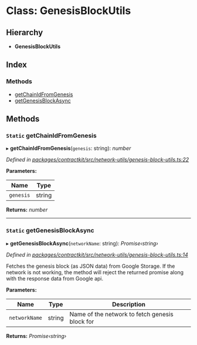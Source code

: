 # Class: GenesisBlockUtils

## Hierarchy

* **GenesisBlockUtils**

## Index

### Methods

* [getChainIdFromGenesis](_network_utils_genesis_block_utils_.genesisblockutils.md#static-getchainidfromgenesis)
* [getGenesisBlockAsync](_network_utils_genesis_block_utils_.genesisblockutils.md#static-getgenesisblockasync)

## Methods

### `Static` getChainIdFromGenesis

▸ **getChainIdFromGenesis**(`genesis`: string): *number*

*Defined in [packages/contractkit/src/network-utils/genesis-block-utils.ts:22](https://github.com/celo-org/celo-monorepo/blob/master/packages/contractkit/src/network-utils/genesis-block-utils.ts#L22)*

**Parameters:**

Name | Type |
------ | ------ |
`genesis` | string |

**Returns:** *number*

___

### `Static` getGenesisBlockAsync

▸ **getGenesisBlockAsync**(`networkName`: string): *Promise‹string›*

*Defined in [packages/contractkit/src/network-utils/genesis-block-utils.ts:14](https://github.com/celo-org/celo-monorepo/blob/master/packages/contractkit/src/network-utils/genesis-block-utils.ts#L14)*

Fetches the genesis block (as JSON data) from Google Storage.
If the network is not working, the method will reject the returned promise
along with the response data from Google api.

**Parameters:**

Name | Type | Description |
------ | ------ | ------ |
`networkName` | string | Name of the network to fetch genesis block for  |

**Returns:** *Promise‹string›*

